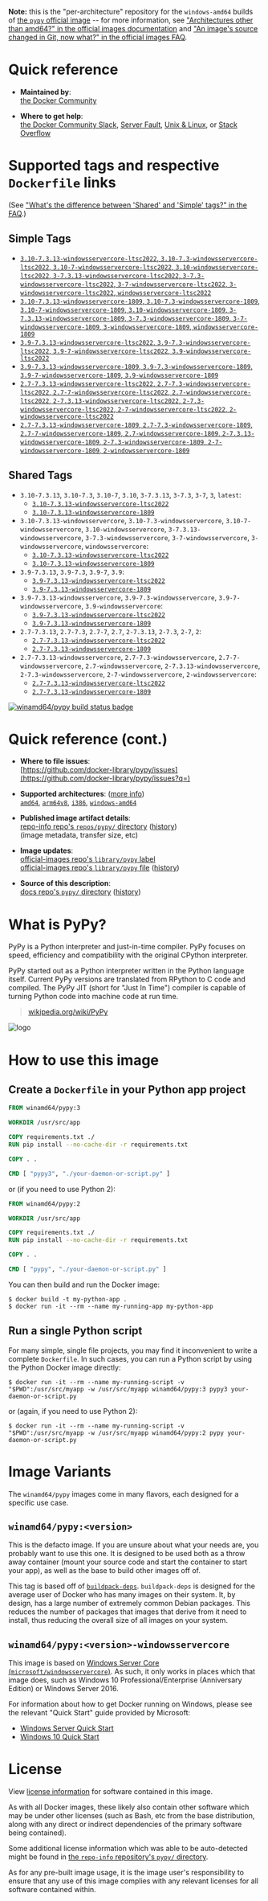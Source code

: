 <!--

********************************************************************************

WARNING:

    DO NOT EDIT "pypy/README.md"

    IT IS AUTO-GENERATED

    (from the other files in "pypy/" combined with a set of templates)

********************************************************************************

-->

**Note:** this is the "per-architecture" repository for the `windows-amd64` builds of [the `pypy` official image](https://hub.docker.com/_/pypy) -- for more information, see ["Architectures other than amd64?" in the official images documentation](https://github.com/docker-library/official-images#architectures-other-than-amd64) and ["An image's source changed in Git, now what?" in the official images FAQ](https://github.com/docker-library/faq#an-images-source-changed-in-git-now-what).

# Quick reference

-	**Maintained by**:  
	[the Docker Community](https://github.com/docker-library/pypy)

-	**Where to get help**:  
	[the Docker Community Slack](https://dockr.ly/comm-slack), [Server Fault](https://serverfault.com/help/on-topic), [Unix & Linux](https://unix.stackexchange.com/help/on-topic), or [Stack Overflow](https://stackoverflow.com/help/on-topic)

# Supported tags and respective `Dockerfile` links

(See ["What's the difference between 'Shared' and 'Simple' tags?" in the FAQ](https://github.com/docker-library/faq#whats-the-difference-between-shared-and-simple-tags).)

## Simple Tags

-	[`3.10-7.3.13-windowsservercore-ltsc2022`, `3.10-7.3-windowsservercore-ltsc2022`, `3.10-7-windowsservercore-ltsc2022`, `3.10-windowsservercore-ltsc2022`, `3-7.3.13-windowsservercore-ltsc2022`, `3-7.3-windowsservercore-ltsc2022`, `3-7-windowsservercore-ltsc2022`, `3-windowsservercore-ltsc2022`, `windowsservercore-ltsc2022`](https://github.com/docker-library/pypy/blob/5e62c69facf8055515e337881b91a51050c02bdb/3.10/windows/windowsservercore-ltsc2022/Dockerfile)
-	[`3.10-7.3.13-windowsservercore-1809`, `3.10-7.3-windowsservercore-1809`, `3.10-7-windowsservercore-1809`, `3.10-windowsservercore-1809`, `3-7.3.13-windowsservercore-1809`, `3-7.3-windowsservercore-1809`, `3-7-windowsservercore-1809`, `3-windowsservercore-1809`, `windowsservercore-1809`](https://github.com/docker-library/pypy/blob/5e62c69facf8055515e337881b91a51050c02bdb/3.10/windows/windowsservercore-1809/Dockerfile)
-	[`3.9-7.3.13-windowsservercore-ltsc2022`, `3.9-7.3-windowsservercore-ltsc2022`, `3.9-7-windowsservercore-ltsc2022`, `3.9-windowsservercore-ltsc2022`](https://github.com/docker-library/pypy/blob/004f772ff2b54b5eb70a83babb2b1e49b3831df3/3.9/windows/windowsservercore-ltsc2022/Dockerfile)
-	[`3.9-7.3.13-windowsservercore-1809`, `3.9-7.3-windowsservercore-1809`, `3.9-7-windowsservercore-1809`, `3.9-windowsservercore-1809`](https://github.com/docker-library/pypy/blob/004f772ff2b54b5eb70a83babb2b1e49b3831df3/3.9/windows/windowsservercore-1809/Dockerfile)
-	[`2.7-7.3.13-windowsservercore-ltsc2022`, `2.7-7.3-windowsservercore-ltsc2022`, `2.7-7-windowsservercore-ltsc2022`, `2.7-windowsservercore-ltsc2022`, `2-7.3.13-windowsservercore-ltsc2022`, `2-7.3-windowsservercore-ltsc2022`, `2-7-windowsservercore-ltsc2022`, `2-windowsservercore-ltsc2022`](https://github.com/docker-library/pypy/blob/aa454a51687d87368d17c300dd06e4916ab4c539/2.7/windows/windowsservercore-ltsc2022/Dockerfile)
-	[`2.7-7.3.13-windowsservercore-1809`, `2.7-7.3-windowsservercore-1809`, `2.7-7-windowsservercore-1809`, `2.7-windowsservercore-1809`, `2-7.3.13-windowsservercore-1809`, `2-7.3-windowsservercore-1809`, `2-7-windowsservercore-1809`, `2-windowsservercore-1809`](https://github.com/docker-library/pypy/blob/aa454a51687d87368d17c300dd06e4916ab4c539/2.7/windows/windowsservercore-1809/Dockerfile)

## Shared Tags

-	`3.10-7.3.13`, `3.10-7.3`, `3.10-7`, `3.10`, `3-7.3.13`, `3-7.3`, `3-7`, `3`, `latest`:
	-	[`3.10-7.3.13-windowsservercore-ltsc2022`](https://github.com/docker-library/pypy/blob/5e62c69facf8055515e337881b91a51050c02bdb/3.10/windows/windowsservercore-ltsc2022/Dockerfile)
	-	[`3.10-7.3.13-windowsservercore-1809`](https://github.com/docker-library/pypy/blob/5e62c69facf8055515e337881b91a51050c02bdb/3.10/windows/windowsservercore-1809/Dockerfile)
-	`3.10-7.3.13-windowsservercore`, `3.10-7.3-windowsservercore`, `3.10-7-windowsservercore`, `3.10-windowsservercore`, `3-7.3.13-windowsservercore`, `3-7.3-windowsservercore`, `3-7-windowsservercore`, `3-windowsservercore`, `windowsservercore`:
	-	[`3.10-7.3.13-windowsservercore-ltsc2022`](https://github.com/docker-library/pypy/blob/5e62c69facf8055515e337881b91a51050c02bdb/3.10/windows/windowsservercore-ltsc2022/Dockerfile)
	-	[`3.10-7.3.13-windowsservercore-1809`](https://github.com/docker-library/pypy/blob/5e62c69facf8055515e337881b91a51050c02bdb/3.10/windows/windowsservercore-1809/Dockerfile)
-	`3.9-7.3.13`, `3.9-7.3`, `3.9-7`, `3.9`:
	-	[`3.9-7.3.13-windowsservercore-ltsc2022`](https://github.com/docker-library/pypy/blob/004f772ff2b54b5eb70a83babb2b1e49b3831df3/3.9/windows/windowsservercore-ltsc2022/Dockerfile)
	-	[`3.9-7.3.13-windowsservercore-1809`](https://github.com/docker-library/pypy/blob/004f772ff2b54b5eb70a83babb2b1e49b3831df3/3.9/windows/windowsservercore-1809/Dockerfile)
-	`3.9-7.3.13-windowsservercore`, `3.9-7.3-windowsservercore`, `3.9-7-windowsservercore`, `3.9-windowsservercore`:
	-	[`3.9-7.3.13-windowsservercore-ltsc2022`](https://github.com/docker-library/pypy/blob/004f772ff2b54b5eb70a83babb2b1e49b3831df3/3.9/windows/windowsservercore-ltsc2022/Dockerfile)
	-	[`3.9-7.3.13-windowsservercore-1809`](https://github.com/docker-library/pypy/blob/004f772ff2b54b5eb70a83babb2b1e49b3831df3/3.9/windows/windowsservercore-1809/Dockerfile)
-	`2.7-7.3.13`, `2.7-7.3`, `2.7-7`, `2.7`, `2-7.3.13`, `2-7.3`, `2-7`, `2`:
	-	[`2.7-7.3.13-windowsservercore-ltsc2022`](https://github.com/docker-library/pypy/blob/aa454a51687d87368d17c300dd06e4916ab4c539/2.7/windows/windowsservercore-ltsc2022/Dockerfile)
	-	[`2.7-7.3.13-windowsservercore-1809`](https://github.com/docker-library/pypy/blob/aa454a51687d87368d17c300dd06e4916ab4c539/2.7/windows/windowsservercore-1809/Dockerfile)
-	`2.7-7.3.13-windowsservercore`, `2.7-7.3-windowsservercore`, `2.7-7-windowsservercore`, `2.7-windowsservercore`, `2-7.3.13-windowsservercore`, `2-7.3-windowsservercore`, `2-7-windowsservercore`, `2-windowsservercore`:
	-	[`2.7-7.3.13-windowsservercore-ltsc2022`](https://github.com/docker-library/pypy/blob/aa454a51687d87368d17c300dd06e4916ab4c539/2.7/windows/windowsservercore-ltsc2022/Dockerfile)
	-	[`2.7-7.3.13-windowsservercore-1809`](https://github.com/docker-library/pypy/blob/aa454a51687d87368d17c300dd06e4916ab4c539/2.7/windows/windowsservercore-1809/Dockerfile)

[![winamd64/pypy build status badge](https://img.shields.io/jenkins/s/https/doi-janky.infosiftr.net/job/multiarch/job/windows-amd64/job/pypy.svg?label=winamd64/pypy%20%20build%20job)](https://doi-janky.infosiftr.net/job/multiarch/job/windows-amd64/job/pypy/)

# Quick reference (cont.)

-	**Where to file issues**:  
	[https://github.com/docker-library/pypy/issues](https://github.com/docker-library/pypy/issues?q=)

-	**Supported architectures**: ([more info](https://github.com/docker-library/official-images#architectures-other-than-amd64))  
	[`amd64`](https://hub.docker.com/r/amd64/pypy/), [`arm64v8`](https://hub.docker.com/r/arm64v8/pypy/), [`i386`](https://hub.docker.com/r/i386/pypy/), [`windows-amd64`](https://hub.docker.com/r/winamd64/pypy/)

-	**Published image artifact details**:  
	[repo-info repo's `repos/pypy/` directory](https://github.com/docker-library/repo-info/blob/master/repos/pypy) ([history](https://github.com/docker-library/repo-info/commits/master/repos/pypy))  
	(image metadata, transfer size, etc)

-	**Image updates**:  
	[official-images repo's `library/pypy` label](https://github.com/docker-library/official-images/issues?q=label%3Alibrary%2Fpypy)  
	[official-images repo's `library/pypy` file](https://github.com/docker-library/official-images/blob/master/library/pypy) ([history](https://github.com/docker-library/official-images/commits/master/library/pypy))

-	**Source of this description**:  
	[docs repo's `pypy/` directory](https://github.com/docker-library/docs/tree/master/pypy) ([history](https://github.com/docker-library/docs/commits/master/pypy))

# What is PyPy?

PyPy is a Python interpreter and just-in-time compiler. PyPy focuses on speed, efficiency and compatibility with the original CPython interpreter.

PyPy started out as a Python interpreter written in the Python language itself. Current PyPy versions are translated from RPython to C code and compiled. The PyPy JIT (short for "Just In Time") compiler is capable of turning Python code into machine code at run time.

> [wikipedia.org/wiki/PyPy](https://en.wikipedia.org/wiki/PyPy)

![logo](https://raw.githubusercontent.com/docker-library/docs/ff804ee81e3f94dab5cd207a0a0504e5e67606dd/pypy/logo.png)

# How to use this image

## Create a `Dockerfile` in your Python app project

```dockerfile
FROM winamd64/pypy:3

WORKDIR /usr/src/app

COPY requirements.txt ./
RUN pip install --no-cache-dir -r requirements.txt

COPY . .

CMD [ "pypy3", "./your-daemon-or-script.py" ]
```

or (if you need to use Python 2):

```dockerfile
FROM winamd64/pypy:2

WORKDIR /usr/src/app

COPY requirements.txt ./
RUN pip install --no-cache-dir -r requirements.txt

COPY . .

CMD [ "pypy", "./your-daemon-or-script.py" ]
```

You can then build and run the Docker image:

```console
$ docker build -t my-python-app .
$ docker run -it --rm --name my-running-app my-python-app
```

## Run a single Python script

For many simple, single file projects, you may find it inconvenient to write a complete `Dockerfile`. In such cases, you can run a Python script by using the Python Docker image directly:

```console
$ docker run -it --rm --name my-running-script -v "$PWD":/usr/src/myapp -w /usr/src/myapp winamd64/pypy:3 pypy3 your-daemon-or-script.py
```

or (again, if you need to use Python 2):

```console
$ docker run -it --rm --name my-running-script -v "$PWD":/usr/src/myapp -w /usr/src/myapp winamd64/pypy:2 pypy your-daemon-or-script.py
```

# Image Variants

The `winamd64/pypy` images come in many flavors, each designed for a specific use case.

## `winamd64/pypy:<version>`

This is the defacto image. If you are unsure about what your needs are, you probably want to use this one. It is designed to be used both as a throw away container (mount your source code and start the container to start your app), as well as the base to build other images off of.

This tag is based off of [`buildpack-deps`](https://hub.docker.com/_/buildpack-deps/). `buildpack-deps` is designed for the average user of Docker who has many images on their system. It, by design, has a large number of extremely common Debian packages. This reduces the number of packages that images that derive from it need to install, thus reducing the overall size of all images on your system.

## `winamd64/pypy:<version>-windowsservercore`

This image is based on [Windows Server Core (`microsoft/windowsservercore`)](https://hub.docker.com/r/microsoft/windowsservercore/). As such, it only works in places which that image does, such as Windows 10 Professional/Enterprise (Anniversary Edition) or Windows Server 2016.

For information about how to get Docker running on Windows, please see the relevant "Quick Start" guide provided by Microsoft:

-	[Windows Server Quick Start](https://msdn.microsoft.com/en-us/virtualization/windowscontainers/quick_start/quick_start_windows_server)
-	[Windows 10 Quick Start](https://msdn.microsoft.com/en-us/virtualization/windowscontainers/quick_start/quick_start_windows_10)

# License

View [license information](https://bitbucket.org/pypy/pypy/src/c3ff0dd6252b6ba0d230f3624dbb4aab8973a1d0/LICENSE?at=default) for software contained in this image.

As with all Docker images, these likely also contain other software which may be under other licenses (such as Bash, etc from the base distribution, along with any direct or indirect dependencies of the primary software being contained).

Some additional license information which was able to be auto-detected might be found in [the `repo-info` repository's `pypy/` directory](https://github.com/docker-library/repo-info/tree/master/repos/pypy).

As for any pre-built image usage, it is the image user's responsibility to ensure that any use of this image complies with any relevant licenses for all software contained within.

